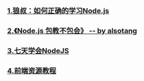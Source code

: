 ### [1.狼叔：如何正确的学习Node.js](https://i5ting.github.io/How-to-learn-node-correctly/)

### [2.《Node.js 包教不包会》 -- by alsotang](https://github.com/alsotang/node-lessons)

### [3.七天学会NodeJS](http://nqdeng.github.io/7-days-nodejs/)

### [4.前端资源教程](https://cnodejs.org/topic/56ef3edd532839c33a99d00e)